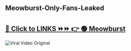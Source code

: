 
 ## Meowburst-Only-Fans-Leaked

# <h2><a href="https://clipsfans.com/Meowburst&ref=git">🔗 Click to LINKS ⏩⏩ 👉 🟢 Meowburst </a></h2>

<a href="https://clipsfans.com/Meowburst&ref=git" rel="nofollow" data-target="animated-image.originalLink"><img src="https://i.ibb.co.com/xMMVF88/686577567.gif" alt="Viral Video Original" style="max-width: 100%; display: inline-block;" data-target="animated-image.originalImage"></a>
